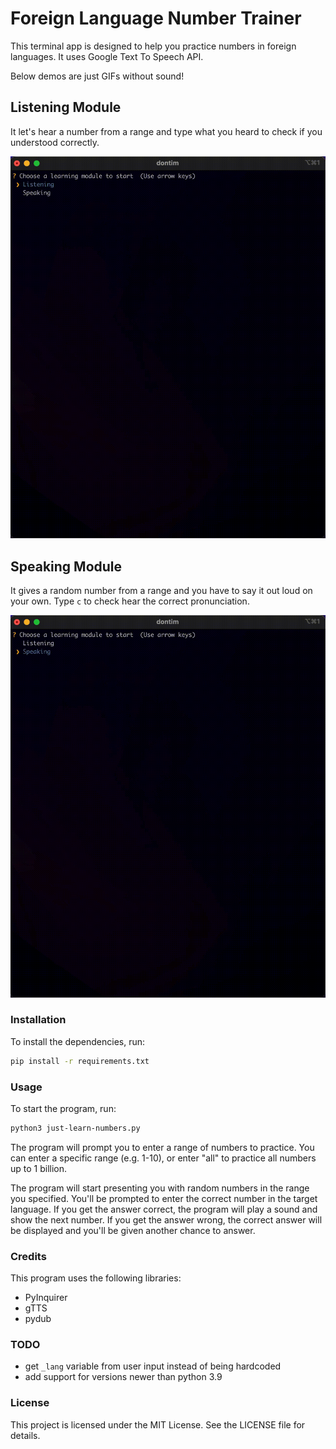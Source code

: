 # Foreign Language Number Trainer

This terminal app is designed to help you practice numbers in foreign languages. It uses Google Text To Speech API.

Below demos are just GIFs without sound!

## Listening Module

It let's hear a number from a range and type what you heard to check if you understood correctly.

![Listening module](https://raw.githubusercontent.com/timkrysta/just-learn-numbers/main/listening-module.gif)

## Speaking Module

It gives a random number from a range and you have to say it out loud on your own. Type `c` to check hear the correct pronunciation.

![Speaking module](https://raw.githubusercontent.com/timkrysta/just-learn-numbers/main/speaking-module.gif)

### Installation

To install the dependencies, run:

```bash
pip install -r requirements.txt
```

### Usage

To start the program, run:

```bash
python3 just-learn-numbers.py
```

The program will prompt you to enter a range of numbers to practice. You can enter a specific range (e.g. 1-10), or enter "all" to practice all numbers up to 1 billion.

The program will start presenting you with random numbers in the range you specified. You'll be prompted to enter the correct number in the target language. If you get the answer correct, the program will play a sound and show the next number. If you get the answer wrong, the correct answer will be displayed and you'll be given another chance to answer.

### Credits

This program uses the following libraries:

- PyInquirer
- gTTS
- pydub

### TODO
- get `_lang` variable from user input instead of being hardcoded
- add support for versions newer than python 3.9

### License

This project is licensed under the MIT License. See the LICENSE file for details.

